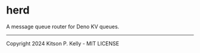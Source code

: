 # herd

A message queue router for Deno KV queues.

---

Copyright 2024 Kitson P. Kelly - MIT LICENSE
